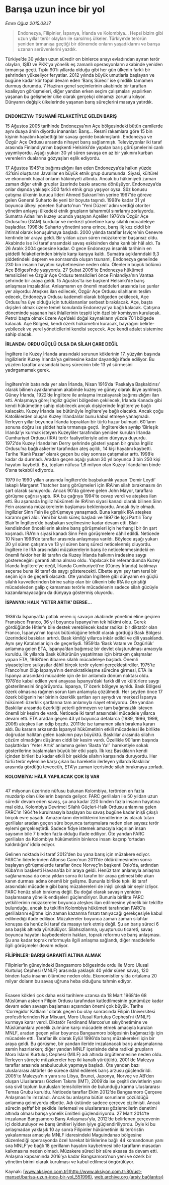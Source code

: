 # Barışa uzun ince bir yol

*Emre Oğuz 2015.08.17*

<div class="pNewsDetailMainContent" itemprop="articleBody">
 <blockquote>
  <p>
   Endonezya, Filipinler, İspanya, İrlanda ve Kolombiya… Hepsi bizim gibi uzun yıllar terör olayları ile sarsılmış ülkeler. Türkiye’de terörün yeniden tırmanışa geçtiği bir dönemde onların yaşadıklarını ve barışa uzanan serüvenlerini yazdık.
  </p>
 </blockquote>
 <p>
  Türkiye’de 30 yıldan uzun süredir on binlerce anayı evladından ayıran terör olayları, IŞİD ve PKK’ya yönelik eş zamanlı operasyonların akabinde yeniden tırmanışa geçti. Tıpkı 90’lı yıllarda olduğu gibi her gün ülkenin farklı bir şehrinden yükseliyor feryatlar. 2012 yılında büyük umutlarla başlayan ve bugüne kadar kör topal devam eden ‘Barış Süreci’ ise şimdilik tamamen durmuş durumda. 7 Haziran genel seçimlerinin akabinde bir taraftan koalisyon görüşmeleri, diğer yandan erken seçim çalışmaları yapılırken yaşanan bu gelişmeler ülke olarak gerçekçi olmamızı zorunlu kılıyor. Dünyanın değişik ülkelerinde yaşanan barış süreçlerini masaya yatırdık.
 </p>
 <p>
  <img alt="" src="/web/20150826225819im_/http://www.aksiyon.com.tr/ust-manset/ http:/medya.aksiyon.com.tr/aksiyon/2015/08/18/570846.jpg "/>
 </p>
 <p>
  <strong>
   ENDONEZYA: TSUNAMİ FELAKETİYLE GELEN BARIŞ
  </strong>
 </p>
 <p>
  15 Ağustos 2005 tarihinde Endonezya’nın Açe bölgesindeki bütün camilerde aynı duaya âmin diyordu inananlar: Barış… Resmî rakamlara göre 15 bin kişinin hayatını kaybettiği bir savaşı geride bırakmışlardı. Endonezya ve Özgür Açe Ordusu arasında nihayet barış sağlanmıştı. Televizyonlar iki taraf arasında Finlandiya’nın başkenti Helsinki’de yapılan barış görüşmelerini canlı yayımlıyordu. Aşağı yukarı 30 yıl süren savaşa en az bir yakınını kurban verenlerin dualarına gözyaşları eşlik ediyordu.
 </p>
 <p>
  17 Ağustos 1945’te bağımsızlığını ilan eden Endonezya’da halkın yüzde 42’sini oluşturan Javalılar en büyük etnik grup durumunda. Siyasi, kültürel ve ekonomik hayat onların hâkimiyeti altında. Ancak bu hâkimiyeti zaman zaman diğer etnik gruplar üzerinde baskı aracına dönüşüyor. Endonezya’da onlar dışında yaklaşık 300 farklı etnik grup yaşıyor oysa. Söz konusu çatışma ülkenin kurucu lideri Ahmed Sukrani’nin yerine 1967’de göreve gelen General Suharto ile yeni bir boyuta taşındı. 1998’e kadar 31 yıl boyunca ülkeyi yöneten Suharto’nun ‘Yeni Düzen’ adını verdiği otoriter yönetim anlayışı ülkedeki etnik grupların tahammül sınırlarını zorluyordu. Sumatra Adası’nın kuzey ucunda yaşayan Açeliler 1976’da Özgür Açe Ordusu’nu (GAM) kurdular ve merkezî yönetime karşı silahlı mücadeleye başladılar. 1998’de Suharto yönetimi sona erince, barış ilk kez ciddi bir ihtimal olarak konuşulmaya başladı. 2000 yılında taraflar İsviçre’nin Cenevre kentinde bir araya geldi. Bir yıldan uzun süren müzakereler başarısız oldu. Akabinde ise iki taraf arasındaki savaş eskisinden daha kanlı bir hâl aldı. Ta 26 Aralık 2004 gecesine kadar. O gece Endonezya insanlık tarihinin en şiddetli felaketlerinden biriyle karşı karşıya kaldı. Sumatra açıklarındaki 9,3 şiddetindeki deprem ve sonrasında oluşan tsunami, Endonezya genelinde 230 bin insanın hayatını kaybetmesine neden oldu. Ölenlerin büyük bölümü Açe Bölgesi’nde yaşıyordu. 27 Şubat 2005’te Endonezya hükümeti temsilcileri ve Özgür Açe Ordusu temsilcileri önce Finlandiya’nın Vantaa şehrinde bir araya geldi. 15 Ağustos’ta ise başkent Helsinki’de barış anlaşması imzaladılar. Anlaşmanın en önemli maddeleri arasında ise şunlar yer alıyordu: Ateşkes ilan edilecek, Özgür Açe Ordusu silahlarını teslim edecek, Endonezya Ordusu kademeli olarak bölgeden çekilecek, Açe Ordusu’na üye olduğu için tutuklananlar serbest bırakılacak. Açe, başta dışişleri olmak üzere temel konularda Endonezya’ya bağlı kalacak. Çatışma döneminde yaşanan hak ihlallerinin tespiti için özel bir komisyon kurulacak. Petrol başta olmak üzere Açe’deki doğal kaynakların yüzde 70’i bölgede kalacak. Açe Bölgesi, kendi özerk hükümetini kuracak, bayrağını belirle-yebilecek ve yerel yöneticilerini kendisi seçecek. Açe kendi adalet sistemine sahip olacak.
 </p>
 <p>
  <strong>
   İRLANDA: ORDU GÜÇLÜ OLSA DA SİLAH ÇARE DEĞİL
  </strong>
 </p>
 <p>
  İngiltere ile Kuzey İrlanda arasındaki sorunun köklerinin 17. yüzyılın başında İngilizlerin Kuzey İrlanda’ya gelmesine kadar dayandığı ifade ediliyor. Bu yüzden taraflar arasındaki barış sürecinin bile 13 yıl sürmesini yadırgamamak gerek.
 </p>
 <p>
  <img alt="" src="http://web.archive.org/web/20150826225819im_/http://medya.aksiyon.com.tr//aksiyon/2015/08/18/570847.jpg "/>
 </p>
 <p>
  İngiltere’nin batısında yer alan İrlanda, Nisan 1916’da ‘Paskalya Başkaldırısı’ olarak bilinen ayaklanmanın akabinde kuzey ve güney olarak ikiye ayrılmıştı. Güney İrlanda, 1922’de İngiltere ile anlaşma imzalayarak bağımsızlığını ilan etti. Anlaşmaya göre; İngiliz güçleri bölgeden çekilecek, İrlanda Kanada gibi kendi hükümetine sahip olabilecek ancak dışişlerinde İngiltere’ye bağlı kalacaktı. Kuzey İrlanda ise bütünüyle İngiltere’ye bağlı olacaktı. Ancak çoğu Katoliklerden oluşan Kuzey İrlandalılar bunu kabul etmeye yanaşmadı. İlerleyen yıllar boyunca İrlanda toprakları bir türlü huzur bulmadı. 60’ların sonuna doğru ise şiddet hızla tırmanışa geçti.  İngiltere’den ayrılıp ‘Birleşik İrlanda’yı kurmak isteyen Kuzeyliler tarafından yeniden kurulan İrlanda Cumhuriyet Ordusu (IRA) terör faaliyetleriyle adını dünyaya duyurdu. 1972’de Kuzey İrlanda’nın Derry şehrinde gösteri yapan bir gruba İngiliz Ordusu’na bağlı askerler tarafından ateş açıldı, 14 kişi hayatını kaybetti. Tarihe ‘Kanlı Pazar’ olarak geçen bu olay sonrası çatışmalar arttı. 1998’e kadar da durmadı. Aradan geçen aşağı yukarı 30 yıl boyunca 3 bin 250 kişi hayatını kaybetti. Bu, toplam nüfusu 1,6 milyon olan Kuzey İrlanda’nın binde 6’sına tekabül ediyordu.
 </p>
 <p>
  1979 ile 1990 yılları arasında İngiltere’de başbakanlık yapan ‘Demir Leydi’ lakaplı Margaret Thatcher barış görüşmeleri için IRA’nın silah bırakmasını ön şart olarak sunuyordu. Ancak 90’da göreve gelen John Mayor, taraflara görüşme çağrısı yaptı. IRA bu çağrıya 1994’te cevap verdi ve ateşkes ilan etti. Bu aşamada İngiliz hükümeti ile IRA’nın siyasi kanadı olarak bilinen Sinn Fein arasında müzakerelerin başlaması bekleniyordu. Ancak öyle olmadı. İngilizler Sinn Fein ile görüşmeye yanaşmadı. Buna karşılık IRA ateşkes kararını geri aldı. Yeni bir kanlı süreç başladı ve 1997’de İşçi Partili Tony Blair’in İngiltere’de başbakan seçilmesine kadar devam etti. Blair kendisinden öncekilerin aksine barış görüşmeleri için herhangi bir ön şart koşmadı. IRA’nın siyasi kanadı Sinn Fein görüşmelere dâhil edildi. Neticede 10 Nisan 1998’de taraflar arasında anlaşmaya varıldı. Böylece aşağı yukarı 30 yıl süren çatışma ve 13 yıl süren barış süreci neticelenmiş oluyordu. İngiltere ile IRA arasındaki müzakerelerin barış ile neticelenmesindeki en önemli faktör her iki tarafın da Kuzey İrlanda halkının iradesine saygı göstereceğini garanti altına alması oldu. Yapılacak bir referandumda Kuzey İrlanda İngiltere’ye değil, İrlanda Cumhuriyeti’ne (Güney İrlanda) katılmayı seçerse buna iki taraf da saygı gösterecekti. Elbette aynı şey tam tersi bir seçim için de geçerli olacaktı. Öte yandan İngiltere gibi dünyanın en güçlü silahlı kuvvetlerinden birine sahip olan bir ülkenin bile IRA ile giriştiği mücadeleden galip çıkamaması terörle mücadelenin sadece silah gücüyle kazanılamayacağını da dünyaya göstermiş oluyordu.
 </p>
 <p>
  <strong>
   İSPANYA: HALK ‘YETER ARTIK’ DERSE...
  </strong>
 </p>
 <p>
  <img alt="" src="http://web.archive.org/web/20150826225819im_/http://medya.aksiyon.com.tr//aksiyon/2015/08/18/570848.jpg "/>
 </p>
 <p>
  1936’da İspanya’da patlak veren iç savaşın akabinde yönetimi eline geçiren Fransisco Franco, 36 yıl boyunca İspanya’nın tek hâkimi oldu. Gerek gördüğünde Hitler’e bile destek verebilecek kadar radikal bir diktatör olan Franco, İspanya’nın toprak bütünlüğüne tehdit olarak gördüğü Bask Bölgesi üzerindeki baskıları artırdı. Bask kimliği yıllarca inkâr edildi ve dili yasaklandı. Aynı şey Katalanlar için de geçerliydi. 1959’da ‘Bask Vatanı ve Özgürlük’ anlamına gelen ETA, İspanya’dan bağımsız bir devlet oluşturulması amacıyla kuruldu. İlk yıllarda Bask kültürünün yaşatılması için birtakım çalışmalar yapan ETA, 1968’den itibaren silahlı mücadeleye başladı. Önemli siyasetçilere suikastlar dâhil birçok terör eylemi gerçekleştirdiler. 1975’te Franco’nun ölüp İspanya’nın demokratikleşme sürecine girmesi, ETA ile İspanya arasındaki mücadele için de bir anlamda dönüm noktası oldu. 1978’de kabul edilen yeni anayasa İspanya’daki farklı dil ve kültürlere saygı gösterilmesini öngörüyordu. İspanya, 17 özerk bölgeye ayrıldı. Bask Bölgesi özerk olmasına rağmen sorun tam anlamıyla çözülmedi. Her şeyden önce 17 özerk bölgenin her birinin özerklik şartları ayrı ayrıydı ve merkezî İspanya hükümeti özerklik şartlarına tam anlamıyla riayet etmiyordu. Öte yandan Basklılar arasında özerkliği yeterli görmeyen ve tam bağımsızlık isteyen önemli bir kesim de vardı. Neticede iki taraf arasındaki mücadele yıllarca devam etti. ETA aradan geçen 43 yıl boyunca defalarca (1989, 1996, 1998, 2006) ateşkes ilan edip bozdu. 2011’de ise tamamen silah bırakma kararı aldı. Bu kararın arkasında İspanyol hükümetinin etkili mücadelesi ile birlikte doğrudan halktan gelen baskının payı büyüktü. Basklılar arasında silahın çözüm olmadığını düşünen ciddi bir kesim vardı. Özellikle 90’ların başında başlattıkları ‘Yeter Artık’ anlamına gelen ‘Basta Ya!’  hareketiyle sokak gösterilerine başlamaları büyük bir etki yaptı. İlk kez Basklıların kendi içinden birileri bu kadar etkili bir şekilde silahın karşısında duruyordu. Her türlü terör eylemine karşı çıkan bu hareketin ilerleyen yıllarda Basklılar arasında gördüğü teveccüh, ETA’yı zaman içerisinde silah bırakmaya zorladı.
 </p>
 <p>
  <strong>
   KOLOMBİYA: HÂLÂ YAPILACAK ÇOK İŞ VAR
  </strong>
 </p>
 <p>
  <img alt="" src="http://web.archive.org/web/20150826225819im_/http://medya.aksiyon.com.tr//aksiyon/2015/08/18/570849.jpg "/>
 </p>
 <p>
  47 milyonun üzerinde nüfusu bulunan Kolombiya, terörden en fazla muzdarip olan ülkelerin başında geliyor. FARC gerillaları ile 50 yıldan uzun süredir devam eden savaş, şu ana kadar 220 binden fazla insanın hayatına mal oldu. Kolombiya Devrimci Silahlı Güçleri-Halk Ordusu anlamına gelen FARC’ın 1964’te kurulmasıyla başlayan bu savaş bugüne kadar inişli çıkışlı birçok evre yaşadı. Amazonların derinliklerini kendilerine üs olarak tutan gerillalar aradan geçen süre boyunca tartışmalara neden olan sayısız terör eylemi gerçekleştirdi. Sadece fidye istemek amacıyla kaçırılan insan sayısının bile 7 binden fazla olduğu ifade ediliyor. Öte yandan FARC gerillaları da Kolombiya hükümetinin binlerce insanı kaçırıp ‘ortadan kaldırdığını’ iddia ediyor.
 </p>
 <p>
  Gelinen noktada iki taraf 2012’den bu yana barış için müzakere ediyor. FARC’ın liderlerinden Alfonso Cano’nun 2011’de öldürülmesinden sonra başlayan görüşmelerde taraflar önce Norveç’in başkenti Oslo’da, ardından Küba’nın başkenti Havana’da bir araya geldi. Henüz tam anlamıyla anlaşma sağlanamasa da onca yıldan sonra iki tarafın bir araya gelmesi bile akan kanın durması adına önemli bir gelişme. Bununla birlikte tıpkı iki taraf arasındaki mücadele gibi barış müzakereleri de inişli çıkışlı bir seyir izliyor. FARC henüz silah bırakmış değil. Bu doğal olarak savaşın yeniden başlamasına yönelik endişeleri güçlendiriyor. Bununla birlikte FARC yetkililerinin müzakereler boyunca ateşkes ilan edilmesine yönelik bir teklifte bulunduğu, ancak bu teklifin Kolombiya hükümeti tarafından FARC’a gerillalarını eğitme için zaman kazanma fırsatı tanıyacağı gerekçesiyle kabul edilmediği ifade ediliyor. Müzakereler boyunca zaman zaman silahlar konuşsa da henüz iki taraf da masayı terk etmiş değil. Şu an barış süreci 6 ana başlık altında yürütülüyor. Silahsızlanma, uyuşturucu ticareti, savaş boyunca hayatını kaybedenlerin hakları, toprak reformu ve barış anlaşması. Şu ana kadar toprak reformuyla ilgili anlaşma sağlandı, diğer maddelerle ilgili görüşmeler devam ediyor.
 </p>
 <p>
  <strong>
   FİLİPİNLER: BARIŞI GARANTİ ALTINA ALMAK
  </strong>
 </p>
 <p>
  Filipinler’in güneyindeki Bangsamoro bölgesinde ordu ile Moro Ulusal Kurtuluş Cephesi (MNLF) arasında yaklaşık 40 yıldır süren savaş, 120 binden fazla insanın ölümüne neden oldu. Ekonomistler yılda ortalama 20 milyar doların bu savaş uğruna heba olduğunu tahmin ediyor.
 </p>
 <p>
  <img alt="" src="http://web.archive.org/web/20150826225819im_/http://medya.aksiyon.com.tr//aksiyon/2015/08/18/570850.jpg "/>
 </p>
 <p>
  Esasen kökleri çok daha eski tarihlere uzansa da 18 Mart 1968’de 68 Müslüman askerin Filipin Ordusu tarafından katledilmesinin günümüze kadar devam eden savaşın başlaması açısından önemi çok büyük. Tarihe ‘Corregidor Katliamı’ olarak geçen bu olay sonrasında Filipin Üniversitesi profesörlerinden Nur Misuari, Moro Ulusal Kurtuluş Cephesi’ni (MNLF) kurmaya karar verdi. Diktatör Ferdinand Marcos’un sıkıyönetimine ve Müslümanlara yönelik zulmüne karşı mücadele etmek amacıyla kurulan MNLF, aradan geçen yıllar boyunca Bangsamoro bölgesinin bağımsızlığı için mücadele etti. Taraflar ilk olarak Eylül 1996’da barış müzakereleri için bir araya geldi. Bu görüşme, bir yandan ileride imzalanacak barış anlaşmalarına zemin hazırlarken; diğer yandan MNLF içerisinde daha radikal grupların Moro İslami Kurtuluş Cephesi (MILF) adı altında örgütlenmesine neden oldu. İlerleyen süreçte müzakereler hep iki kanallı yürütüldü. 2001’de Malezya taraflar arasında arabuluculuk yapmaya başladı. Öte yandan bazı uluslararası aktörler de sürece dâhil edilerek barış arzusu güçlendirildi. 2005’te Malezya’nın yanı sıra Libya, Brunei, Japonya, Norveç ve AB’den oluşan Uluslararası Gözlem Takımı (IMT), 2009’da ise çeşitli devletlerin yanı sıra sivil toplum kuruluşları temsilcilerinin de bulunduğu karma Uluslararası Temas Grubu kuruldu. Neticede taraflar Ekim 2012’de Bangsamoro Çerçeve Anlaşması’nı imzaladı. Ancak bu anlaşma bütün sorunların çözüldüğü anlamına gelmiyordu elbette. Adı üstünde sadece çerçeve çizilmişti. Ancak sürecin şeffaf bir şekilde ilerlemesi ve uluslararası gözlemcilerin denetimi altında olması barışa yönelik ümitleri güçlendiriyordu. 27 Mart 2014’te imzalanan Bangsamoro Barış Anlaşması’yla, 2012’de belirlenen çerçevenin içi dolduruluyor ve barış ümitleri iyiden iyiye güçlendiriliyordu. Öyle ki bu anlaşmadan yaklaşık 10 ay sonra Filipinler hükümetinin iki teröristin yakalanması amacıyla MNLF idaresindeki Maguindanao bölgesine  düzenlediği operasyonda özel harekat birliklerine bağlı 44 komandonun yanı sıra MNLF’ye bağlı 18 gerillanın hayatını kaybetmesi bile tarafların masadan kalkmasına neden olmadı. Müzakere süreci bir süre aksasa da devam etti. Anlaşma kapsamında 2016’ya kadar Bangsamoro’nun yeni ve özerk bir yönetim birimi olarak kurulması ve kabul edilmesi öngörülüyor.
 </p>
</div>


Kaynak: [www.aksiyon.com.tr](http://www.aksiyon.com.tr:80/ust-manset/barisa-uzun-ince-bir-yol_551996), [web.archive.org (arşiv bağlantısı)](http://web.archive.org/web/20150826225819/http://www.aksiyon.com.tr:80/ust-manset/barisa-uzun-ince-bir-yol_551996)
